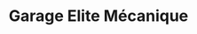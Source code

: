 ---
title: "Garage Elite Mécanique"
url: /trois-rivieres/garage-elite-mecanique/
shop: Autowerkstatt
---